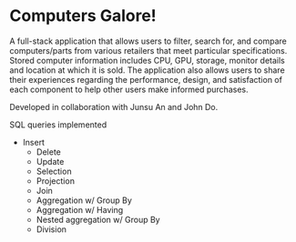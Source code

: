 # Computers Galore!

A full-stack application that allows users to filter, search for, and compare computers/parts from various retailers that meet particular specifications. Stored computer information includes CPU, GPU, storage, monitor details and location at which it is sold. The application also allows users to share their experiences regarding the performance, design, and satisfaction of each component to help other users make informed purchases. 

Developed in collaboration with Junsu An and John Do.

SQL queries implemented
- Insert
  - Delete
  - Update
  - Selection
  - Projection
  - Join
  - Aggregation w/ Group By
  - Aggregation w/ Having
  - Nested aggregation w/ Group By
  - Division  
